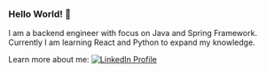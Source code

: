 ### Hello World! 👋

I am a backend engineer with focus on Java and Spring Framework.
Currently I am learning React and Python to expand my knowledge.

Learn more about me:
[![LinkedIn Profile](https://img.shields.io/badge/LinkedIn-0077B5?style=for-the-badge&logo=linkedin&logoColor=white)](https://www.linkedin.com/in/cintia-f%C3%BCl%C3%B6pn%C3%A9-kasziba-b2b862a4/)


<!--
**szintia/szintia** is a ✨ _special_ ✨ repository because its `README.md` (this file) appears on your GitHub profile.

Here are some ideas to get you started:

- 🔭 I’m currently working on ...
- 🌱 I’m currently learning ...
- 👯 I’m looking to collaborate on ...
- 🤔 I’m looking for help with ...
- 💬 Ask me about ...
- 📫 How to reach me: ...
- 😄 Pronouns: ...
- ⚡ Fun fact: ...
-->
